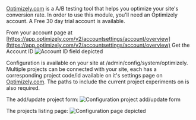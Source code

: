 [Optimizely.com](https://optimizely.com/) is a A/B testing tool that helps you optimize your site's conversion rate. In order to use this module, you'll need an Optimizely account. A Free 30 day trial account is available.

From your account page at [https://app.optimizely.com/v2/accountsettings/account/overview](https://app.optimizely.com/v2/accountsettings/account/overview)
Get the Account ID
![Account ID field depicted](../../assets/optimizely_account_id.png)

Configuration is available on your site at /admin/config/system/optimizely. Multiple projects can be connected with your site, each has a corresponding project code/id available on it's settings page on [Optimizely.com](https://optimizely.com/). The paths to include the current project experiments on is also required.

The add/update project form:
![Configuration project add/update form](../../assets/optimizely_configuration_project_add_update.png)

The projects listing page:
![Configuration page depicted](../../assets/optimizely_project_listing_page.png)
